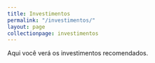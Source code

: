 ```yaml
---
title: Investimentos
permalink: "/investimentos/"
layout: page
collectionpage: investimentos
---
```


Aqui você verá os investimentos recomendados.
